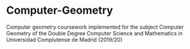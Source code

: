 # Computer-Geometry
Computer geometry coursework implemented for the subject Computer Geometry of the Double Degree Computer Science and Mathematics in Universidad Complutense de Madrid (2019/20) 

